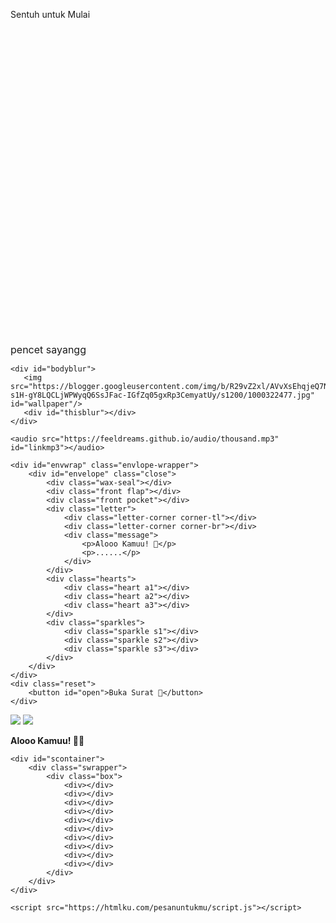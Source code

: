 <!DOCTYPE html>
<html>
<head>
    <meta charset="utf-8" />
    <meta name="description" content="@feelthisray - Script HTML by Feeldream Repl Co">
    <meta name="viewport" content="width=device-width, initial-scale=1, minimum-scale=1, maximum-scale=1" />
    <title>htmlku.com/pesanuntukmu</title>
    <link href="https://fonts.googleapis.com/css2?family=Handlee&display=swap" rel="stylesheet">
    <link rel="preconnect" href="https://fonts.googleapis.com">
	<link rel="preconnect" href="https://fonts.gstatic.com" crossorigin>
	<link href="https://fonts.googleapis.com/css2?family=Patrick+Hand&family=Sriracha&family=Itim&display=swap" rel="stylesheet">
	<link href="https://fonts.googleapis.com/css2?family=Berkshire+Swash&display=swap" rel="stylesheet">
	<script src="https://unpkg.com/typeit@8.7.0/dist/index.umd.js"></script><link rel="stylesheet" href="https://htmlku.com/pesanuntukmu/style.css">
</head>
<body>
	<div class="overlay">
		<div class="cover">
	    <p>Sentuh untuk Mulai</p>
	   <div class="awalan">
	     <svg class='line' fill='none' xmlns='http://www.w3.org/2000/svg' viewBox='0 0 24 24'><g transform='translate(2.000000, 2.000000)'><path d='M9.27542857,0.714285714 C14.0030476,0.714285714 17.836381,4.54666667 17.836381,9.2752381 C17.836381,14.0038095 14.0030476,17.8361905 9.27542857,17.8361905 C4.54685714,17.8361905 0.71447619,14.0038095 0.71447619,9.2752381 C0.71447619,4.54666667 4.54685714,0.714285714 9.27542857,0.714285714 Z'></path><path d='M17.8989524,16.487619 C18.678,16.487619 19.3094286,17.12 19.3094286,17.8980952 C19.3094286,18.6780952 18.678,19.3095238 17.8989524,19.3095238 C17.1199048,19.3095238 16.4875238,18.6780952 16.4875238,17.8980952 C16.4875238,17.12 17.1199048,16.487619 17.8989524,16.487619 Z'></path></g></svg>
	     <label style="font-size:16px">pencet sayangg</label>
	   </div>
	</div>
  </div>
  
	<div id="bodyblur">
	   <img src="https://blogger.googleusercontent.com/img/b/R29vZ2xl/AVvXsEhqjeQ7NlN92_dwtxYNCtLFpPe9lMt_zffq06EPVGF53aqoeBoy3wNq4j6BSPtc8f_ciXlX07xs1mSjgaSpXZUwpYXg2JJxl4D1iVjpdspfHiScLSgqfKTJIHtH4OmpG8Gk1Br8sByutqxjx-s1H-gY8LQCLjWPWyqQ6SsJFac-IGfZq05gxRp3CemyatUy/s1200/1000322477.jpg" id="wallpaper"/>
	   <div id="thisblur"></div>
	</div>
	
	<audio src="https://feeldreams.github.io/audio/thousand.mp3" id="linkmp3"></audio>
	
    <div id="envwrap" class="envlope-wrapper">
        <div id="envelope" class="close">
            <div class="wax-seal"></div>
            <div class="front flap"></div>
            <div class="front pocket"></div>
            <div class="letter">
                <div class="letter-corner corner-tl"></div>
                <div class="letter-corner corner-br"></div>
                <div class="message">
                    <p>Alooo Kamuu! 🩷</p>
                    <p>......</p>
                </div>
            </div>
            <div class="hearts">
                <div class="heart a1"></div>
                <div class="heart a2"></div>
                <div class="heart a3"></div>
            </div>
            <div class="sparkles">
                <div class="sparkle s1"></div>
                <div class="sparkle s2"></div>
                <div class="sparkle s3"></div>
            </div>
        </div>
    </div>
    <div class="reset">
        <button id="open">Buka Surat 🩷</button>
    </div>
    
  <div class="stiker">
    <img id="main-stiker" src="https://htmlku.com/0/panda/pusn.gif" />
    <img id="stikerAlt1" src="https://htmlku.com/0/panda/muah.gif" />
  </div>
  
  <div class="container" id="container">
    <p class="titleC"><b>Alooo Kamuu! 🫣💗</b></p>
    <script>teksAnimasi = [
                    "Tetap semangat yaa! Aku tau kamu kuat, meskipun masalah yang datang ngga selalu ringan. Aku selalu ada di sini buat dengerin kamu, nemenin kamu, meskipun cuma dari jauh. Aku ngerti kalau kadang suasana di rumah bikin kamu capek, tapi jangan nyerah yaa! Aku percaya kamu bisa lewatin semuanya. Aku mungkin belum bisa bantu banyak, tapi aku bakal selalu ada buat kamu, kapan pun kamu butuh 🫶",
                    "<br><i>Every day, I’m so proud of you</i>. Aku selalu jatuh cinta lagi dan lagi, dan ngobrol sama kamu tuh bikin aku seneng banget. Walaupun ngga tiap hari rasanya bahagia, tapi selama masih ada kamu, semuanya terasa lebih baik. Jadi, kalau ada apa-apa, cerita aja ke aku, jangan dipendem sendiri 🫠",
				    "<br><b>Terakhir,</b><br>Aku sayaangg banget<br>samaa kamuu! 💐",
				    "<br><i class='fontAlt'>I lovee yoouu</i> 😍🫢💗",
				 ];
	</script>
    <p class="messageC"></p>
  </div>
  
  <!-- Box elements animation -->
    <div id="scontainer">
        <div class="swrapper">
            <div class="box">
                <div></div>
                <div></div>
                <div></div>
                <div></div>
                <div></div>
                <div></div>
                <div></div>
                <div></div>
                <div></div>
                <div></div>
            </div>
        </div>
    </div>

    <script src="https://htmlku.com/pesanuntukmu/script.js"></script>

</body>
</html>

